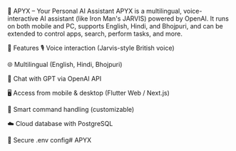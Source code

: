 🧠 APYX – Your Personal AI Assistant
APYX is a multilingual, voice-interactive AI assistant (like Iron Man's JARVIS) powered by OpenAI. It runs on both mobile and PC, supports English, Hindi, and Bhojpuri, and can be extended to control apps, search, perform tasks, and more.

🚀 Features
🎙️ Voice interaction (Jarvis-style British voice)

🌐 Multilingual (English, Hindi, Bhojpuri)

💬 Chat with GPT via OpenAI API

🖥️ Access from mobile & desktop (Flutter Web / Next.js)

🧠 Smart command handling (customizable)

☁️ Cloud database with PostgreSQL

🔐 Secure .env config# APYX
